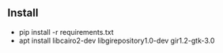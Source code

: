 

## Install

  - pip install -r requirements.txt 
  - apt install libcairo2-dev libgirepository1.0-dev gir1.2-gtk-3.0

